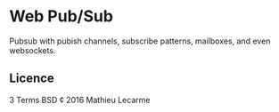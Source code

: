 Web Pub/Sub
===========

Pubsub with pubish channels, subscribe patterns, mailboxes, and even websockets.

Licence
-------

3 Terms BSD ¢ 2016 Mathieu Lecarme
